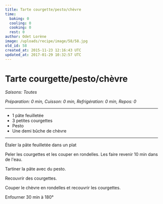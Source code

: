 ```yaml
---
title: Tarte courgette/pesto/chèvre
time:
  baking: 0
  cooling: 0
  cooking: 0
  rest: 0
author: Odet Lorène
image: /uploads/recipe/image/58/58.jpg
old_id: 58
created_at: 2015-11-23 12:16:43 UTC
updated_at: 2017-01-29 10:32:57 UTC
---
```


# Tarte courgette/pesto/chèvre

_Saisons: Toutes_

_Préparation: 0 min, Cuisson: 0 min, Refrigération: 0 min, Repos: 0_

---

- 1 pâte feuilletée
- 3 petites courgettes
- Pesto
- Une demi bûche de chèvre

---

Étaler la pâte feuilletée dans un plat

Peler les courgettes et les couper en rondelles. Les faire revenir 10 min dans de l'eau.

Tartiner la pâte avec du pesto.

Recouvrir des courgettes.

Couper le chèvre en rondelles et recouvrir les courgettes.

Enfourner 30 min à 180°
